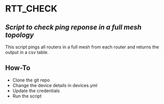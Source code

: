 # RTT_CHECK
## _Script to check ping reponse in a full mesh topology_

This  script pings all routers in a full mesh from each router and returns the output in a csv table.

## How-To

- Clone the git repo
- Change the device details in devices.yml
- Update the credentials
- Run the script
